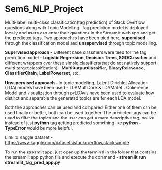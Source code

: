 # Sem6_NLP_Project
Multi-label multi-class classification(tag prediction) of Stack Overflow questions along with Topic Modelling. Tag prediction model is deployed locally and users can enter their questions in the Streamlit web app and get the predicted tags. Two approaches have been tried here, **supervised** - through the classification model and **unsupervised** through topic modelling.

**Supervised approach -**
Different base classifiers were tried for the tag prediction model - **Logistic Regression**, **Decision Trees**, **SGDClassifier** and different wrappers over these simple classifiers(that do not natively support multi-target classification) - **MultiOutputClassifier**, **BinaryRelevance**, **ClassifierChain**, **LabelPowerset**, etc. 

**Unsupervised approach -**
In topic modelling, Latent Dirichlet Allocation (LDA) models have been used - LDAMultiCore & LDAMallet . Coherence Model and visualization through pyLDAvis have been used to evaluate how distinct and separable the generated topics are for each LDA model.

Both the approaches can be used and compared. Either one of them can be used finally or better, both can be used together. The predicted tags can be used to filter the topics and the user can get a more descriptive tag, so like instead of just **python** tag getting predicted something like **python - TypeError** would be more helpful. 

Link to Kaggle dataset - https://www.kaggle.com/datasets/stackoverflow/stacksample

To run the streamlit app, just open up the terminal in the folder that contains the streamlit app python file and execute the command - **streamlit run streamlit_tag_pred_app.py**
